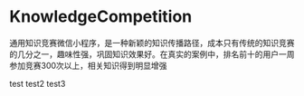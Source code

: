 # KnowledgeCompetition
通用知识竞赛微信小程序，是一种新颖的知识传播路径，成本只有传统的知识竞赛的几分之一，趣味性强，巩固知识效果好。在真实的案例中，排名前十的用户一周参加竞赛300次以上，相关知识得到明显增强


test
test2
test3